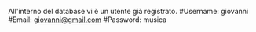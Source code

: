 All'interno del database vi è un utente già registrato.
#Username: giovanni
#Email: giovanni@gmail.com
#Password: musica
